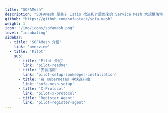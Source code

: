 ```yaml
---
title: "SOFAMesh"
description: "SOFAMesh 是基于 Istio 改进和扩展而来的 Service Mesh 大规模落地实践方案。"
github: "https://github.com/sofastack/sofa-mesh"
weight: 1
icon: "/img/icons/sofamesh.png"
level: "incubating"
sidebar:
  - title: 'SOFAMesh 介绍'
    link: 'overview'
  - title: 'Pilot'
    sub:
      - title: 'Pilot 介绍'
        link: 'pilot-readme'
      - title: '安装指南'
        link: 'pilot-setup-zookeeper-installation'
      - title: '在 Kubernetes 中快速开始'
        link: 'sofa-mesh-setup'        
      - title: 'X-Protocol'
        link: 'pilot-x-protocol'
      - title: 'Register Agent'
        link: 'pilot-register-agent'
---
```

